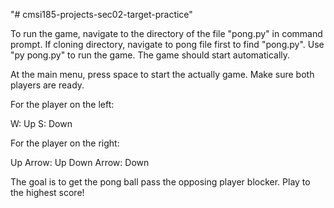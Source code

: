 "# cmsi185-projects-sec02-target-practice"


To run the game, navigate to the directory of the file "pong.py" in command
prompt. If cloning directory, navigate to pong file first to find "pong.py".
Use "py pong.py" to run the game. The game should start automatically.

At the main menu, press space to start the actually game. Make sure both players
are ready.

For the player on the left:

W: Up
S: Down

For the player on the right:

Up Arrow: Up
Down Arrow: Down


The goal is to get the pong ball pass the opposing player blocker. Play to
the highest score!
